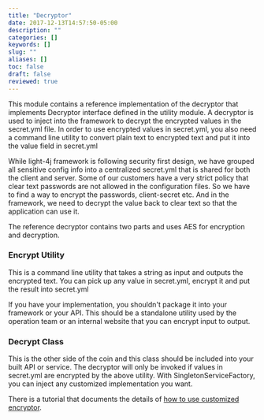 ```yaml
---
title: "Decryptor"
date: 2017-12-13T14:57:50-05:00
description: ""
categories: []
keywords: []
slug: ""
aliases: []
toc: false
draft: false
reviewed: true
---
```


This module contains a reference implementation of the decryptor that implements Decryptor interface defined in the utility module. A decryptor is used to inject into the framework to decrypt the encrypted values in the secret.yml file. In order to use encrypted values in secret.yml, you also need a command line utility to convert plain text to encrypted text and put it into the value field in secret.yml

While light-4j framework is following security first design, we have grouped all sensitive config info into a centralized secret.yml that is shared for both the client and server. Some of our customers have a very strict policy that clear text passwords are not allowed in the configuration files. So we have to find a way to encrypt the passwords, client-secret etc. And in the framework, we need to decrypt the value back to clear text so that the application can use it.

The reference decryptor contains two parts and uses AES for encryption and decryption.

### Encrypt Utility

This is a command line utility that takes a string as input and outputs the encrypted text. You can pick up any value in secret.yml, encrypt it and put the result into secret.yml

If you have your implementation, you shouldn't package it into your framework or your API. This
should be a standalone utility used by the operation team or an internal website that you can 
encrypt input to output. 

### Decrypt Class

This is the other side of the coin and this class should be included into your built API or
service. The decryptor will only be invoked if values in secret.yml are encrypted by the above
utility. With SingletonServiceFactory, you can inject any customized implementation you want.

There is a tutorial that documents the details of [how to use customized encryptor][].

 
[how to use customized encryptor]: /tutorial/security/encrypt-decrypt/
 


